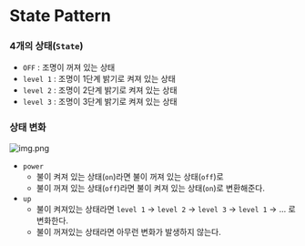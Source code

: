 # State Pattern

### 4개의 상태(`State`)

- `OFF` : 조명이 꺼져 있는 상태
- `level 1` : 조명이 1단계 밝기로 켜져 있는 상태
- `level 2` : 조명이 2단계 밝기로 켜져 있는 상태
- `level 3` : 조명이 3단계 밝기로 켜져 있는 상태

### 상태 변화
![img.png](img.png)
- `power`
  - 불이 켜져 있는 상태(`on`)라면 불이 꺼져 있는 상태(`off`)로
  - 불이 꺼져 있는 상태(`off`)라면 불이 켜져 있는 상태(`on`)로 변환해준다.
- `up`
  - 불이 켜져있는 상태라면 `level 1` → `level 2` → `level 3` → `level 1` → ... 로 변화한다.
  - 불이 꺼져있는 상태라면 아무런 변화가 발생하지 않는다.

